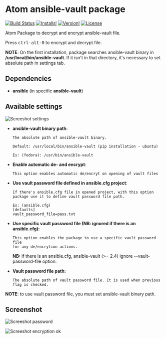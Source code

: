 # Atom ansible-vault package

[![Build Status](https://travis-ci.org/sydro/atom-ansible-vault.svg?branch=master)](https://travis-ci.org/sydro/atom-ansible-vault)
[![Installs!](https://img.shields.io/apm/dm/ansible-vault.svg?style=flat-square)](https://atom.io/packages/ansible-vault)
[![Version!](https://img.shields.io/apm/v/ansible-vault.svg?style=flat-square)](https://atom.io/packages/ansible-vault)
[![License](https://img.shields.io/apm/l/ansible-vault.svg?style=flat-square)](https://github.com/sydro/atom-ansible-vault/blob/master/LICENSE.md)


Atom Package to decrypt and encrypt ansible-vault file.

Press <kbd>ctrl-alt-0</kbd> to encrypt and decrypt file.

**NOTE**: On the first installation, package searches ansible-vault binary in **/usr/local/bin/ansible-vault**.
If it isn't in that directory, it's necessary to set absolute path in settings tab.

## Dependencies

* **ansible** (in specific **ansible-vault**)

## Available settings

![Screeshot settings](https://github.com/sydro/atom-ansible-vault/raw/master/images/screenshot-settings.png)

* **ansible-vault binary path**:
  ```
  The absolute path of ansible-vault binary.

  Default: /usr/local/bin/ansible-vault (pip installation - ubuntu)

  Es: (fedora): /usr/bin/ansible-vault
  ```

* **Enable automatic de- and encrypt**:
  ```
  This option enables automatic de/encryt on opening of vault files
  ```

* **Use vault password file defined in ansible.cfg project**:
  ```
  If there's ansible.cfg file in opened project, with this option package use it to define vault password file path.

  Es: (ansible.cfg)
  [defaults]
  vault_password_file=pass.txt

  ```  

* **Use specific vault password file (NB: ignored if there is an ansible.cfg):**

  ```
  This option enables the package to use a specific vault password file
  for any de/encrytion actions.

  ```
  **NB:** if there is an ansible.cfg, ansible-vault (>= 2.4) ignore --vault-password-file option.


* **Vault password file path:**

  ```
  The absolute path of vault password file. It is used when previous flag is checked.
  ```

**NOTE**: to use vault password file, you must set ansible-vault binary path.


## Screenshot
![Screeshot password](https://github.com/sydro/atom-ansible-vault/raw/master/images/screenshot-password.png)

![Screeshot encryption ok](https://github.com/sydro/atom-ansible-vault/raw/master/images/screenshot-encryption.png)
